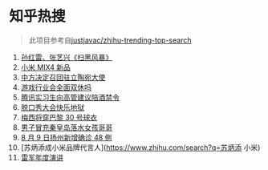 # 知乎热搜

> 此项目参考自[justjavac/zhihu-trending-top-search](https://github.com/justjavac/zhihu-trending-top-search/blob/main/utils.ts)

<!-- BEGIN -->
  <!-- 最后更新时间:Wed Aug 11 2021 07:09:41 GMT+0000 (Coordinated Universal Time) -->
  1. [孙红雷、张艺兴《扫黑风暴》](https://www.zhihu.com/search?q=扫黑风暴)
1. [小米 MIX4 新品](https://www.zhihu.com/search?q=小米mix4)
1. [中方决定召回驻立陶宛大使](https://www.zhihu.com/search?q=立陶宛)
1. [游戏行业会全面双休吗](https://www.zhihu.com/search?q=游戏行业)
1. [腾讯实习生向高管建议陪酒禁令](https://www.zhihu.com/search?q=腾讯实习生)
1. [脱口秀大会快乐地狱](https://www.zhihu.com/search?q=脱口秀大会4)
1. [梅西将穿巴黎 30 号球衣](https://www.zhihu.com/search?q=梅西)
1. [男子冒充秦皇岛落水女孩哥哥](https://www.zhihu.com/search?q=秦皇岛落水女孩哥哥)
1. [8 月 9 日扬州新增确诊 48 例](https://www.zhihu.com/search?q=扬州疫情)
1. [苏炳添成小米品牌代言人](https://www.zhihu.com/search?q=苏炳添 小米)
1. [雷军年度演讲](https://www.zhihu.com/search?q=雷军)
  <!-- END -->